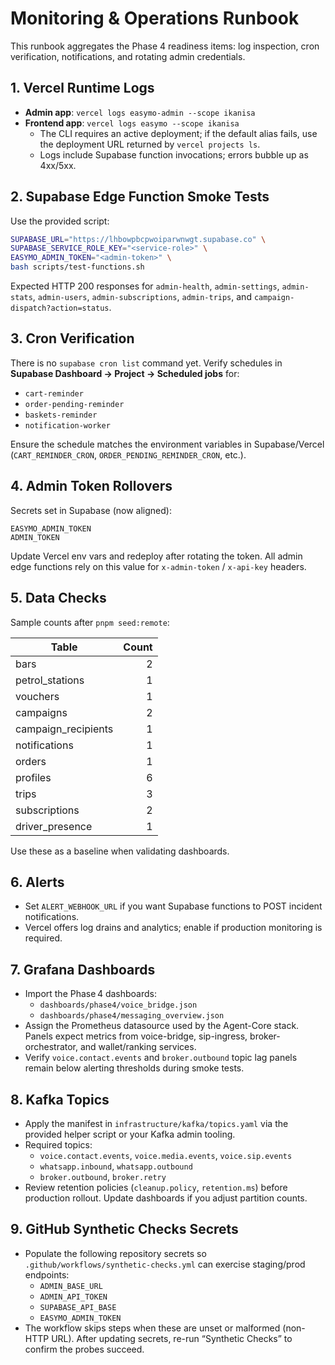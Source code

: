 # Monitoring & Operations Runbook

This runbook aggregates the Phase 4 readiness items: log inspection, cron verification, notifications, and rotating admin credentials.

## 1. Vercel Runtime Logs

- **Admin app**: `vercel logs easymo-admin --scope ikanisa`
- **Frontend app**: `vercel logs easymo --scope ikanisa`
  - The CLI requires an active deployment; if the default alias fails, use the deployment URL returned by `vercel projects ls`.
  - Logs include Supabase function invocations; errors bubble up as 4xx/5xx.

## 2. Supabase Edge Function Smoke Tests

Use the provided script:

```bash
SUPABASE_URL="https://lhbowpbcpwoiparwnwgt.supabase.co" \
SUPABASE_SERVICE_ROLE_KEY="<service-role>" \
EASYMO_ADMIN_TOKEN="<admin-token>" \
bash scripts/test-functions.sh
```

Expected HTTP 200 responses for `admin-health`, `admin-settings`, `admin-stats`, `admin-users`, `admin-subscriptions`, `admin-trips`, and `campaign-dispatch?action=status`.

## 3. Cron Verification

There is no `supabase cron list` command yet. Verify schedules in **Supabase Dashboard → Project → Scheduled jobs** for:

- `cart-reminder`
- `order-pending-reminder`
- `baskets-reminder`
- `notification-worker`

Ensure the schedule matches the environment variables in Supabase/Vercel (`CART_REMINDER_CRON`, `ORDER_PENDING_REMINDER_CRON`, etc.).

## 4. Admin Token Rollovers

Secrets set in Supabase (now aligned):

```
EASYMO_ADMIN_TOKEN
ADMIN_TOKEN
```

Update Vercel env vars and redeploy after rotating the token. All admin edge functions rely on this value for `x-admin-token` / `x-api-key` headers.

## 5. Data Checks

Sample counts after `pnpm seed:remote`:

| Table | Count |
|-------|------:|
| bars | 2 |
| petrol_stations | 1 |
| vouchers | 1 |
| campaigns | 2 |
| campaign_recipients | 1 |
| notifications | 1 |
| orders | 1 |
| profiles | 6 |
| trips | 3 |
| subscriptions | 2 |
| driver_presence | 1 |

Use these as a baseline when validating dashboards.

## 6. Alerts

- Set `ALERT_WEBHOOK_URL` if you want Supabase functions to POST incident notifications.
- Vercel offers log drains and analytics; enable if production monitoring is required.

## 7. Grafana Dashboards

- Import the Phase 4 dashboards:
  - `dashboards/phase4/voice_bridge.json`
  - `dashboards/phase4/messaging_overview.json`
- Assign the Prometheus datasource used by the Agent-Core stack. Panels expect metrics from voice-bridge, sip-ingress, broker-orchestrator, and wallet/ranking services.
- Verify `voice.contact.events` and `broker.outbound` topic lag panels remain below alerting thresholds during smoke tests.

## 8. Kafka Topics

- Apply the manifest in `infrastructure/kafka/topics.yaml` via the provided helper script or your Kafka admin tooling.
- Required topics:
  - `voice.contact.events`, `voice.media.events`, `voice.sip.events`
  - `whatsapp.inbound`, `whatsapp.outbound`
  - `broker.outbound`, `broker.retry`
- Review retention policies (`cleanup.policy`, `retention.ms`) before production rollout. Update dashboards if you adjust partition counts.

## 9. GitHub Synthetic Checks Secrets

- Populate the following repository secrets so `.github/workflows/synthetic-checks.yml` can exercise staging/prod endpoints:
  - `ADMIN_BASE_URL`
  - `ADMIN_API_TOKEN`
  - `SUPABASE_API_BASE`
  - `EASYMO_ADMIN_TOKEN`
- The workflow skips steps when these are unset or malformed (non-HTTP URL). After updating secrets, re-run “Synthetic Checks” to confirm the probes succeed.
